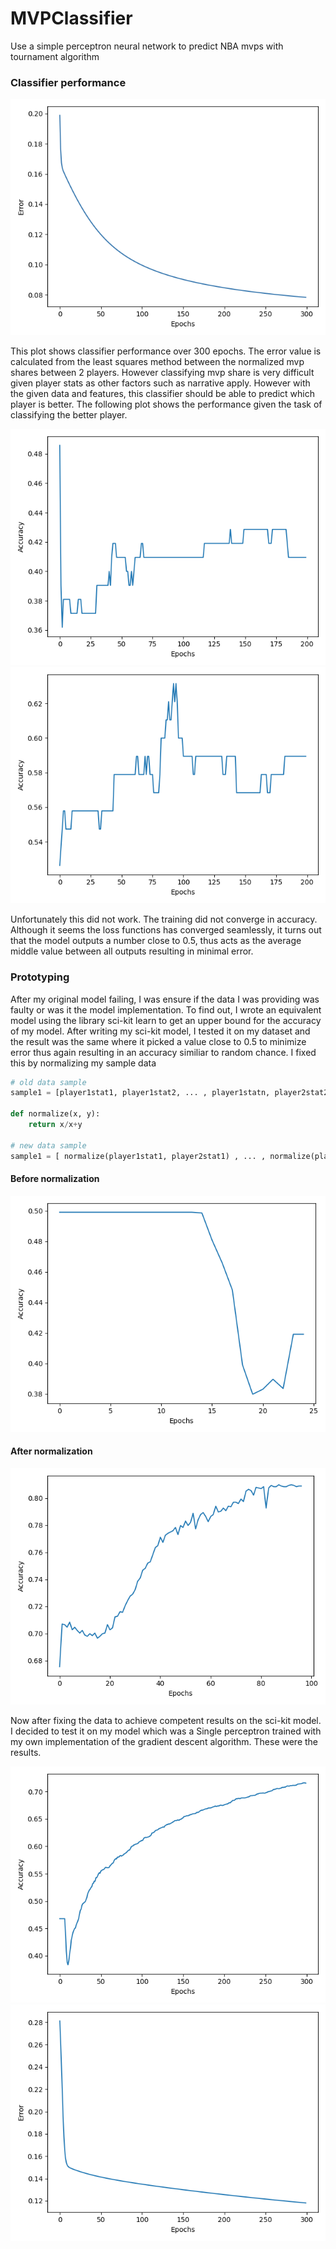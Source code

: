 # MVPClassifier
Use a simple perceptron neural network to predict NBA mvps with tournament algorithm

### Classifier performance
<img src="./assets/error%20plot.png"/>

This plot shows classifier performance over 300 epochs. The error value is calculated from the least squares
method between the normalized mvp shares between 2 players. However classifying mvp share is very difficult given player stats
as other factors such as narrative apply. However with the given data and features, this classifier should be able to predict which player is better.
The following plot shows the performance given the task of classifying the better player.

<img src="./assets/validation2.png"/>
<img src="./assets/validation3.png"/>

Unfortunately this did not work. The training did not converge in accuracy. Although it seems the loss functions has converged seamlessly, it turns out
that the model outputs a number close to 0.5, thus acts as the average middle value between all outputs resulting in minimal error. 

### Prototyping

After my original model failing, I was ensure if the data I was providing was faulty or was it the 
model implementation. To find out, I wrote an equivalent model using the library sci-kit learn to get an upper bound
for the accuracy of my model. After writing my sci-kit model, I tested it on my dataset and the result was the same
where it picked a value close to 0.5 to minimize error thus again resulting in an accuracy similiar to random chance. I fixed this by normalizing my sample data

```python
# old data sample
sample1 = [player1stat1, player1stat2, ... , player1statn, player2stat2, ... player2statn]

def normalize(x, y):
    return x/x+y

# new data sample
sample1 = [ normalize(player1stat1, player2stat1) , ... , normalize(player1statn, player2statn)]
```
#### Before normalization

<img src="./assets/old_scikit.png"/>

#### After normalization

<img src="./assets/sci_kit_accuracy.png"/>

Now after fixing the data to achieve competent results on the sci-kit model. I decided to test it on my model which
was a Single perceptron trained with my own implementation of the gradient descent algorithm. These were the results.

<img src="./assets/validation4.png"/>
<img src="./assets/validation5.png"/>